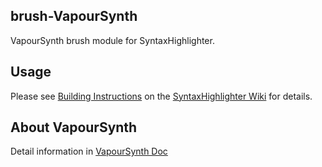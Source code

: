 ## brush-VapourSynth
VapourSynth brush module for SyntaxHighlighter.

## Usage

Please see [Building Instructions](https://github.com/syntaxhighlighter/syntaxhighlighter/wiki/Building) on the [SyntaxHighlighter Wiki](https://github.com/syntaxhighlighter/syntaxhighlighter/wiki) for details.

## About VapourSynth
Detail information in [VapourSynth Doc](http://www.vapoursynth.com/doc/)
